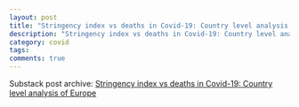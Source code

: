 ```yaml
---
layout: post
title: "Stringency index vs deaths in Covid-19: Country level analysis of Europe"
description: "Stringency index vs deaths in Covid-19: Country level analysis of Europe"
category: covid
tags: 
comments: true
---
```


Substack post archive: [Stringency index vs deaths in Covid-19: Country level analysis of Europe](https://godlak.substack.com/p/stringency-index-vs-deaths-in-covid-c35)
